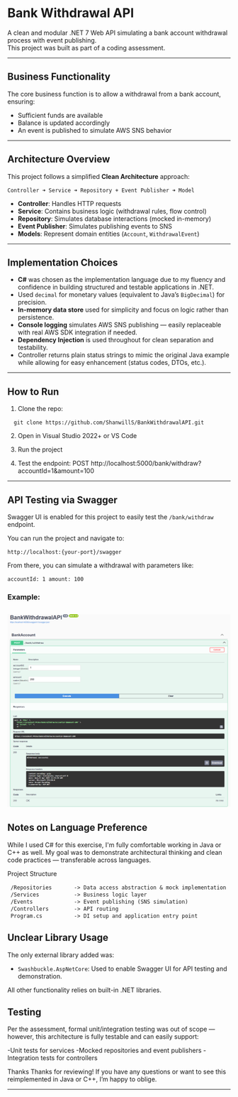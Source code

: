 # Bank Withdrawal API

A clean and modular .NET 7 Web API simulating a bank account withdrawal process with event publishing.  
This project was built as part of a coding assessment.

---

## Business Functionality

The core business function is to allow a withdrawal from a bank account, ensuring:
- Sufficient funds are available
- Balance is updated accordingly
- An event is published to simulate AWS SNS behavior

---

## Architecture Overview

This project follows a simplified **Clean Architecture** approach:
```
Controller ➜ Service ➜ Repository + Event Publisher ➜ Model
```

- **Controller**: Handles HTTP requests
- **Service**: Contains business logic (withdrawal rules, flow control)
- **Repository**: Simulates database interactions (mocked in-memory)
- **Event Publisher**: Simulates publishing events to SNS
- **Models**: Represent domain entities (`Account`, `WithdrawalEvent`)

---

## Implementation Choices

- **C#** was chosen as the implementation language due to my fluency and confidence in building structured and testable applications in .NET.
- Used `decimal` for monetary values (equivalent to Java’s `BigDecimal`) for precision.
- **In-memory data store** used for simplicity and focus on logic rather than persistence.
- **Console logging** simulates AWS SNS publishing — easily replaceable with real AWS SDK integration if needed.
- **Dependency Injection** is used throughout for clean separation and testability.
- Controller returns plain status strings to mimic the original Java example while allowing for easy enhancement (status codes, DTOs, etc.).

---

## How to Run

1. Clone the repo:
  ```
    git clone https://github.com/ShanwillS/BankWithdrawalAPI.git
  ```
2. Open in Visual Studio 2022+ or VS Code

3. Run the project

4. Test the endpoint: POST http://localhost:5000/bank/withdraw?accountId=1&amount=100

---
## API Testing via Swagger

Swagger UI is enabled for this project to easily test the `/bank/withdraw` endpoint.

You can run the project and navigate to:
```
http://localhost:{your-port}/swagger
```
From there, you can simulate a withdrawal with parameters like:
```
accountId: 1 amount: 100
```
### Example:
![Swagger Screenshot](BankWithdrawalAPI/docs/swagger-ui.png)
---

## Notes on Language Preference
While I used C# for this exercise, I'm fully comfortable working in Java or C++ as well.
My goal was to demonstrate architectural thinking and clean code practices — transferable across languages.

Project Structure
```/Models              -> Domain entities (Account, WithdrawalEvent)
 /Repositories       -> Data access abstraction & mock implementation
 /Services           -> Business logic layer
 /Events             -> Event publishing (SNS simulation)
 /Controllers        -> API routing
 Program.cs          -> DI setup and application entry point
```

## Unclear Library Usage
The only external library added was:

- `Swashbuckle.AspNetCore`: Used to enable Swagger UI for API testing and demonstration.

All other functionality relies on built-in .NET libraries.

## Testing
Per the assessment, formal unit/integration testing was out of scope — however, this architecture is fully testable and can easily support:

-Unit tests for services
-Mocked repositories and event publishers
-Integration tests for controllers

Thanks
Thanks for reviewing! If you have any questions or want to see this reimplemented in Java or C++, I’m happy to oblige.

---

###
